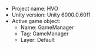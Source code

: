 <!-- UNITY CODE ASSIST INSTRUCTIONS START -->
- Project name: HVO
- Unity version: Unity 6000.0.60f1
- Active game object:
  - Name: GameManager
  - Tag: GameManager
  - Layer: Default
<!-- UNITY CODE ASSIST INSTRUCTIONS END -->